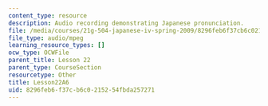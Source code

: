 ```yaml
---
content_type: resource
description: Audio recording demonstrating Japanese pronunciation.
file: /media/courses/21g-504-japanese-iv-spring-2009/8296feb6f37cb6c0215254fbda257271_Lesson22A6.mp3
file_type: audio/mpeg
learning_resource_types: []
ocw_type: OCWFile
parent_title: Lesson 22
parent_type: CourseSection
resourcetype: Other
title: Lesson22A6
uid: 8296feb6-f37c-b6c0-2152-54fbda257271
---
```

